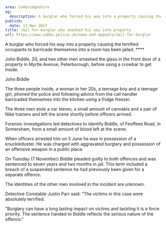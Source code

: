 ```yaml
area: Cambridgeshire
og:
  description: A burglar who forced his way into a property causing the terrified occupants to barricade themselves into a room has been jailed.
publish:
  date: 13 Nov 2017
title: Jail for burglar who smashed his way into property
url: https://www.cambs.police.uk/news-and-appeals/Jail-for-burglar
```

A burglar who forced his way into a property causing the terrified occupants to barricade themselves into a room has been jailed. ****

John Biddle, 20, and two other men smashed the glass in the front door of a property in Myrtle Avenue, Peterborough, before using a crowbar to get inside.

John Biddle

The three people inside, a woman in her 20s, a teenage boy and a teenage girl, phoned the police and following advice from the call handler barricaded themselves into the kitchen using a fridge freezer.

The three men stole a car stereo, a small amount of cannabis and a pair of Nike trainers and left the scene shortly before officers arrived.

Forensic investigations led detectives to identify Biddle, of Feoffees Road, in Somersham, from a small amount of blood left at the scene.

When officers arrested him on 5 June he was in possession of a knuckleduster. He was charged with aggravated burglary and possession of an offensive weapon in a public place.

On Tuesday (7 November) Biddle pleaded guilty to both offences and was sentenced to seven years and two months in jail. This term included a breach of a suspended sentence he had previously been given for a separate offence.

The identities of the other men involved in the incident are unknown.

Detective Constable Justin Parr said: "The victims in this case were absolutely terrified.

"Burglary can have a long lasting impact on victims and tackling it is a force priority. The sentence handed to Biddle reflects the serious nature of the offence."

